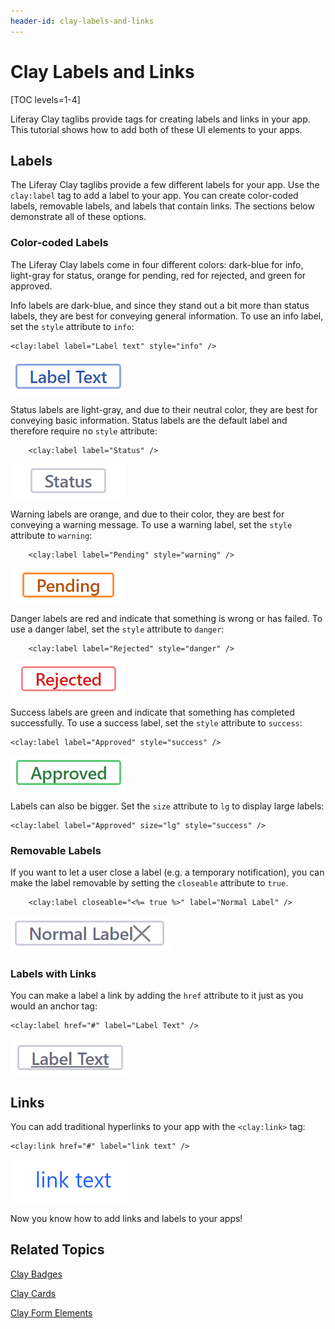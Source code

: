 ```yaml
---
header-id: clay-labels-and-links
---
```


# Clay Labels and Links

[TOC levels=1-4]

Liferay Clay taglibs provide tags for creating labels and links in your app. 
This tutorial shows how to add both of these UI elements to your apps. 

## Labels

The Liferay Clay taglibs provide a few different labels for your app. Use the 
`clay:label` tag to add a label to your app. You can create color-coded labels, 
removable labels, and labels that contain links. The sections below demonstrate 
all of these options. 

### Color-coded Labels

The Liferay Clay labels come in four different colors: dark-blue for info, 
light-gray for status, orange for pending, red for rejected, and green for 
approved.

Info labels are dark-blue, and since they stand out a bit more than status 
labels, they are best for conveying general information. To use an info label, 
set the `style` attribute to `info`:

    <clay:label label="Label text" style="info" />

![Figure 1: Info labels convey general information.](../../../images/clay-taglib-label-info.png)

Status labels are light-gray, and due to their neutral color, they are best for 
conveying basic information. Status labels are the default label and therefore 
require no `style` attribute: 

		<clay:label label="Status" />

![Figure 2: Status labels are the least flashy and best for displaying basic information.](../../../images/clay-taglib-label-status.png)

Warning labels are orange, and due to their color, they are best for conveying
a warning message. To use a warning label, set the `style` attribute to
`warning`:

		<clay:label label="Pending" style="warning" />

![Figure 3: Warning labels notify the user of issues, but nothing app breaking.](../../../images/clay-taglib-label-warning.png)

Danger labels are red and indicate that something is wrong or has failed. To use 
a danger label, set the `style` attribute to `danger`:

		<clay:label label="Rejected" style="danger" />

![Figure 4: Danger labels convey a sense of urgency that must be addressed.](../../../images/clay-taglib-label-danger.png)

Success labels are green and indicate that something has completed successfully. 
To use a success label, set the `style` attribute to `success`:

    <clay:label label="Approved" style="success" />

![Figure 5: Success labels indicate a successful action.](../../../images/clay-taglib-label-success.png)

Labels can also be bigger. Set the `size` attribute to `lg` to display large
labels:
    
    <clay:label label="Approved" size="lg" style="success" />

### Removable Labels

If you want to let a user close a label (e.g. a temporary notification), you can 
make the label removable by setting the `closeable` attribute to `true`.

		<clay:label closeable="<%= true %>" label="Normal Label" />

![Figure 6: Labels can be removable.](../../../images/clay-taglib-label-removable.png)

### Labels with Links

You can make a label a link by adding the `href` attribute to it just as you 
would an anchor tag:

    <clay:label href="#" label="Label Text" />
    
![Figure 7: Labels can also be links.](../../../images/clay-taglib-label-link.png)

## Links

You can add traditional hyperlinks to your app with the `<clay:link>` tag:

    <clay:link href="#" label="link text" />
    
![Figure 8: Clay taglibs also provide link elements.](../../../images/clay-taglib-link.png)

Now you know how to add links and labels to your apps!

## Related Topics

[Clay Badges](/docs/7-1/tutorials/-/knowledge_base/t/clay-badges)

[Clay Cards](/docs/7-1/tutorials/-/knowledge_base/t/clay-cards)

[Clay Form Elements](/docs/7-1/tutorials/-/knowledge_base/t/clay-form-elements)
